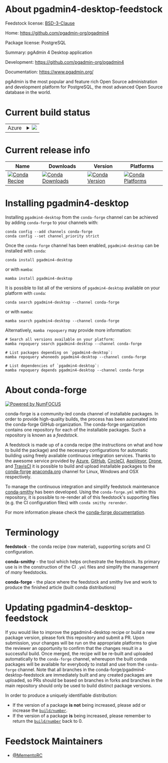 About pgadmin4-desktop-feedstock
================================

Feedstock license: [BSD-3-Clause](https://github.com/conda-forge/pgadmin4-desktop-feedstock/blob/main/LICENSE.txt)

Home: https://github.com/pgadmin-org/pgadmin4

Package license: PostgreSQL

Summary: pgAdmin 4 Desktop application

Development: https://github.com/pgadmin-org/pgadmin4

Documentation: https://www.pgadmin.org/

pgAdmin is the most popular and feature rich Open Source administration and
development platform for PostgreSQL, the most advanced Open Source database in the world.

Current build status
====================


<table>
    
  <tr>
    <td>Azure</td>
    <td>
      <details>
        <summary>
          <a href="https://dev.azure.com/conda-forge/feedstock-builds/_build/latest?definitionId=25661&branchName=main">
            <img src="https://dev.azure.com/conda-forge/feedstock-builds/_apis/build/status/pgadmin4-desktop-feedstock?branchName=main">
          </a>
        </summary>
        <table>
          <thead><tr><th>Variant</th><th>Status</th></tr></thead>
          <tbody><tr>
              <td>linux_64</td>
              <td>
                <a href="https://dev.azure.com/conda-forge/feedstock-builds/_build/latest?definitionId=25661&branchName=main">
                  <img src="https://dev.azure.com/conda-forge/feedstock-builds/_apis/build/status/pgadmin4-desktop-feedstock?branchName=main&jobName=linux&configuration=linux%20linux_64_" alt="variant">
                </a>
              </td>
            </tr><tr>
              <td>linux_aarch64</td>
              <td>
                <a href="https://dev.azure.com/conda-forge/feedstock-builds/_build/latest?definitionId=25661&branchName=main">
                  <img src="https://dev.azure.com/conda-forge/feedstock-builds/_apis/build/status/pgadmin4-desktop-feedstock?branchName=main&jobName=linux&configuration=linux%20linux_aarch64_" alt="variant">
                </a>
              </td>
            </tr><tr>
              <td>linux_ppc64le</td>
              <td>
                <a href="https://dev.azure.com/conda-forge/feedstock-builds/_build/latest?definitionId=25661&branchName=main">
                  <img src="https://dev.azure.com/conda-forge/feedstock-builds/_apis/build/status/pgadmin4-desktop-feedstock?branchName=main&jobName=linux&configuration=linux%20linux_ppc64le_" alt="variant">
                </a>
              </td>
            </tr><tr>
              <td>osx_64</td>
              <td>
                <a href="https://dev.azure.com/conda-forge/feedstock-builds/_build/latest?definitionId=25661&branchName=main">
                  <img src="https://dev.azure.com/conda-forge/feedstock-builds/_apis/build/status/pgadmin4-desktop-feedstock?branchName=main&jobName=osx&configuration=osx%20osx_64_" alt="variant">
                </a>
              </td>
            </tr><tr>
              <td>osx_arm64</td>
              <td>
                <a href="https://dev.azure.com/conda-forge/feedstock-builds/_build/latest?definitionId=25661&branchName=main">
                  <img src="https://dev.azure.com/conda-forge/feedstock-builds/_apis/build/status/pgadmin4-desktop-feedstock?branchName=main&jobName=osx&configuration=osx%20osx_arm64_" alt="variant">
                </a>
              </td>
            </tr><tr>
              <td>win_64</td>
              <td>
                <a href="https://dev.azure.com/conda-forge/feedstock-builds/_build/latest?definitionId=25661&branchName=main">
                  <img src="https://dev.azure.com/conda-forge/feedstock-builds/_apis/build/status/pgadmin4-desktop-feedstock?branchName=main&jobName=win&configuration=win%20win_64_" alt="variant">
                </a>
              </td>
            </tr>
          </tbody>
        </table>
      </details>
    </td>
  </tr>
</table>

Current release info
====================

| Name | Downloads | Version | Platforms |
| --- | --- | --- | --- |
| [![Conda Recipe](https://img.shields.io/badge/recipe-pgadmin4--desktop-green.svg)](https://anaconda.org/conda-forge/pgadmin4-desktop) | [![Conda Downloads](https://img.shields.io/conda/dn/conda-forge/pgadmin4-desktop.svg)](https://anaconda.org/conda-forge/pgadmin4-desktop) | [![Conda Version](https://img.shields.io/conda/vn/conda-forge/pgadmin4-desktop.svg)](https://anaconda.org/conda-forge/pgadmin4-desktop) | [![Conda Platforms](https://img.shields.io/conda/pn/conda-forge/pgadmin4-desktop.svg)](https://anaconda.org/conda-forge/pgadmin4-desktop) |

Installing pgadmin4-desktop
===========================

Installing `pgadmin4-desktop` from the `conda-forge` channel can be achieved by adding `conda-forge` to your channels with:

```
conda config --add channels conda-forge
conda config --set channel_priority strict
```

Once the `conda-forge` channel has been enabled, `pgadmin4-desktop` can be installed with `conda`:

```
conda install pgadmin4-desktop
```

or with `mamba`:

```
mamba install pgadmin4-desktop
```

It is possible to list all of the versions of `pgadmin4-desktop` available on your platform with `conda`:

```
conda search pgadmin4-desktop --channel conda-forge
```

or with `mamba`:

```
mamba search pgadmin4-desktop --channel conda-forge
```

Alternatively, `mamba repoquery` may provide more information:

```
# Search all versions available on your platform:
mamba repoquery search pgadmin4-desktop --channel conda-forge

# List packages depending on `pgadmin4-desktop`:
mamba repoquery whoneeds pgadmin4-desktop --channel conda-forge

# List dependencies of `pgadmin4-desktop`:
mamba repoquery depends pgadmin4-desktop --channel conda-forge
```


About conda-forge
=================

[![Powered by
NumFOCUS](https://img.shields.io/badge/powered%20by-NumFOCUS-orange.svg?style=flat&colorA=E1523D&colorB=007D8A)](https://numfocus.org)

conda-forge is a community-led conda channel of installable packages.
In order to provide high-quality builds, the process has been automated into the
conda-forge GitHub organization. The conda-forge organization contains one repository
for each of the installable packages. Such a repository is known as a *feedstock*.

A feedstock is made up of a conda recipe (the instructions on what and how to build
the package) and the necessary configurations for automatic building using freely
available continuous integration services. Thanks to the awesome service provided by
[Azure](https://azure.microsoft.com/en-us/services/devops/), [GitHub](https://github.com/),
[CircleCI](https://circleci.com/), [AppVeyor](https://www.appveyor.com/),
[Drone](https://cloud.drone.io/welcome), and [TravisCI](https://travis-ci.com/)
it is possible to build and upload installable packages to the
[conda-forge](https://anaconda.org/conda-forge) [anaconda.org](https://anaconda.org/)
channel for Linux, Windows and OSX respectively.

To manage the continuous integration and simplify feedstock maintenance
[conda-smithy](https://github.com/conda-forge/conda-smithy) has been developed.
Using the ``conda-forge.yml`` within this repository, it is possible to re-render all of
this feedstock's supporting files (e.g. the CI configuration files) with ``conda smithy rerender``.

For more information please check the [conda-forge documentation](https://conda-forge.org/docs/).

Terminology
===========

**feedstock** - the conda recipe (raw material), supporting scripts and CI configuration.

**conda-smithy** - the tool which helps orchestrate the feedstock.
                   Its primary use is in the construction of the CI ``.yml`` files
                   and simplify the management of *many* feedstocks.

**conda-forge** - the place where the feedstock and smithy live and work to
                  produce the finished article (built conda distributions)


Updating pgadmin4-desktop-feedstock
===================================

If you would like to improve the pgadmin4-desktop recipe or build a new
package version, please fork this repository and submit a PR. Upon submission,
your changes will be run on the appropriate platforms to give the reviewer an
opportunity to confirm that the changes result in a successful build. Once
merged, the recipe will be re-built and uploaded automatically to the
`conda-forge` channel, whereupon the built conda packages will be available for
everybody to install and use from the `conda-forge` channel.
Note that all branches in the conda-forge/pgadmin4-desktop-feedstock are
immediately built and any created packages are uploaded, so PRs should be based
on branches in forks and branches in the main repository should only be used to
build distinct package versions.

In order to produce a uniquely identifiable distribution:
 * If the version of a package **is not** being increased, please add or increase
   the [``build/number``](https://docs.conda.io/projects/conda-build/en/latest/resources/define-metadata.html#build-number-and-string).
 * If the version of a package **is** being increased, please remember to return
   the [``build/number``](https://docs.conda.io/projects/conda-build/en/latest/resources/define-metadata.html#build-number-and-string)
   back to 0.

Feedstock Maintainers
=====================

* [@MementoRC](https://github.com/MementoRC/)

